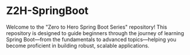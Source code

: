 # Z2H-SpringBoot
Welcome to the "Zero to Hero Spring Boot Series" repository! This repository is designed to guide beginners through the journey of learning Spring Boot—from the fundamentals to advanced topics—helping you become proficient in building robust, scalable applications.
